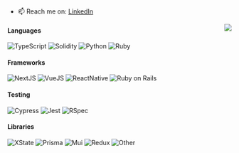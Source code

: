 - 📫 Reach me on: [LinkedIn](https://www.linkedin.com/in/seva-deriushkin-645b98214/)
<img align='right' src="https://github-readme-stats.vercel.app/api/top-langs/?username=sevader14&layout=compact&theme=algolia&langs_count=6&line_height=16&bg_color=00000000" />

#### Languages
![TypeScript](https://img.shields.io/badge/TypeScript-017ACD?style=for-the-badge&logo=typescript&logoColor=white)
![Solidity](https://img.shields.io/badge/solidity-5c6ac1?style=for-the-badge&logo=solidity&logoColor=white)
![Python](https://img.shields.io/badge/Python-F7C63F?style=for-the-badge&logo=python&logoColor=black)
![Ruby](https://img.shields.io/badge/-Ruby-CC342D?style=for-the-badge&logo=ruby)
#### Frameworks
![NextJS](https://img.shields.io/badge/-Next.js-black?style=for-the-badge&logo=next.js)
![VueJS](https://img.shields.io/badge/-vue.js-35495F?style=for-the-badge&logo=vue.js)
![ReactNative](https://img.shields.io/badge/React_Native-111?style=for-the-badge&logo=react&logoColor=61DAFB)
![Ruby on Rails](https://img.shields.io/badge/-Ruby%20on%20Rails-CC0000?style=for-the-badge&logo=ruby-on-rails)
#### Testing
![Cypress](https://img.shields.io/badge/-Cypress-111?style=for-the-badge&logo=cypress)
![Jest](https://img.shields.io/badge/-jest-CB471A?style=for-the-badge&logo=jest)
![RSpec](https://img.shields.io/badge/-RSpec-red?style=for-the-badge)
#### Libraries
![XState](https://img.shields.io/badge/-xstate-111?style=for-the-badge&logo=xstate)
![Prisma](https://img.shields.io/badge/-prisma-0D354A?style=for-the-badge&logo=prisma)
![Mui](https://img.shields.io/badge/-material_ui-eee?style=for-the-badge&logo=mui)
![Redux](https://img.shields.io/badge/-Redux-764ABC?style=for-the-badge&logo=redux)
![Other](https://img.shields.io/badge/and%20many%20others...-22272e?style=for-the-badge)
